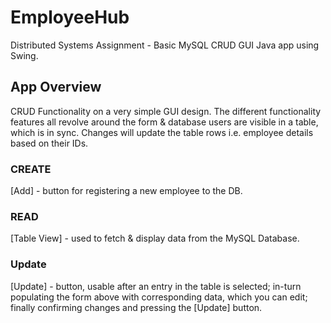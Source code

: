 # EmployeeHub
Distributed Systems Assignment - Basic MySQL CRUD GUI Java app using Swing.  

## App Overview
CRUD Functionality on a very simple GUI design. The different functionality features all revolve around the form & database users are visible in a table, which is in sync. Changes will update the table rows i.e. employee details based on their IDs.  

### CREATE
[Add] - button for registering a new employee to the DB.

### READ
[Table View] - used to fetch & display data from the MySQL Database.

### Update
[Update] - button, usable after an entry in the table is selected; in-turn populating the form above with corresponding data, which you can edit; finally confirming changes and pressing the [Update] button. 
